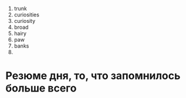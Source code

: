 1. trunk
2. curiosities
3. curiosity
4. broad
5. hairy
6. paw
7. banks
8. 








# Резюме дня, то, что запомнилось больше всего